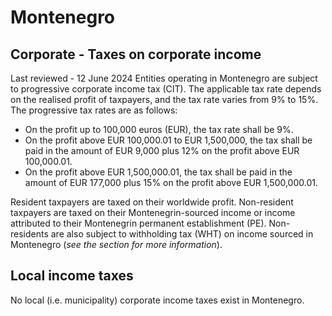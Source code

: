 # Montenegro
## Corporate - Taxes on corporate income
Last reviewed - 12 June 2024
Entities operating in Montenegro are subject to progressive corporate income tax (CIT). The applicable tax rate depends on the realised profit of taxpayers, and the tax rate varies from 9% to 15%. The progressive tax rates are as follows:
  * On the profit up to 100,000 euros (EUR), the tax rate shall be 9%.
  * On the profit above EUR 100,000.01 to EUR 1,500,000, the tax shall be paid in the amount of EUR 9,000 plus 12% on the profit above EUR 100,000.01.
  * On the profit above EUR 1,500,000.01, the tax shall be paid in the amount of EUR 177,000 plus 15% on the profit above EUR 1,500,000.01.


Resident taxpayers are taxed on their worldwide profit. Non-resident taxpayers are taxed on their Montenegrin-sourced income or income attributed to their Montenegrin permanent establishment (PE). Non-residents are also subject to withholding tax (WHT) on income sourced in Montenegro (_see the section for more information_).
## Local income taxes
No local (i.e. municipality) corporate income taxes exist in Montenegro.
